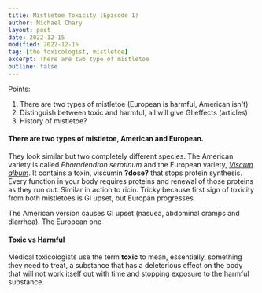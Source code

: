 ```yaml
---
title: Mistletoe Toxicity (Episode 1)
author: Michael Chary
layout: post
date: 2022-12-15
modified: 2022-12-15
tag: [the toxicologist, mistletoe] 
excerpt: There are two type of mistletoe
outline: false
---
```


Points: 
1. There are two types of mistletoe (European is harmful, American isn't)
1. Distinguish between toxic and harmful, all will give GI effects (articles)
1. History of mistletoe?

#### There are two types of mistletoe, American and European. 
They look similar but two completely different species. The American variety is called _Phoradendron serotinum_ and the European variety, [_Viscum album_](https://en.wikipedia.org/wiki/Viscum_album). It contains a toxin, viscumin __?dose?__ that stops protein synthesis. Every function in your body requires proteins and renewal of those proteins as they run out. Similar in action to ricin. Tricky because first sign of toxicity from both mistletoes is GI upset, but Europan progresses.  

The American version causes GI upset (nasuea, abdominal cramps and diarrhea). The European one 

#### Toxic vs Harmful
Medical toxicologists use the term __toxic__ to mean, essentially, something they need to treat, a substance that has a deleterious effect on the body that will not work itself out with time and stopping exposure to the harmful substance. 